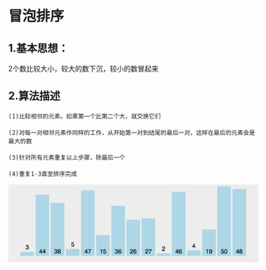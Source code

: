 # 冒泡排序

## 1.基本思想：

2个数比较大小，较大的数下沉，较小的数冒起来

## 2.算法描述

	(1)比较相邻的元素。如果第一个比第二个大，就交换它们

	(2)对每一对相邻元素作同样的工作，从开始第一对到结尾的最后一对，这样在最后的元素会是最大的数

	(3)针对所有元素重复以上步骤，除最后一个
	
	(4)重复1-3直至排序完成
	
![image](https://github.com/williamzhang11/fastAlgorithm/blob/master/src/main/java/com/xiu/fastAlgorithm/bubblesort/image/bubblesort.gif)














